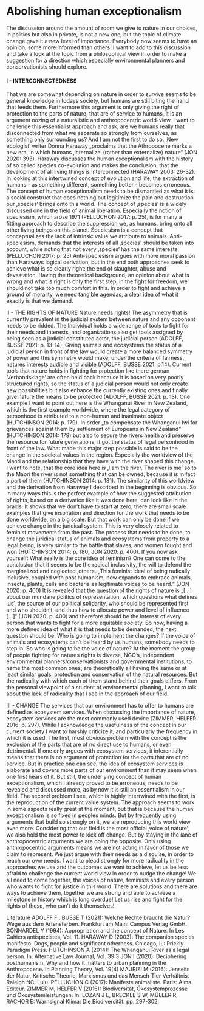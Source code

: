 # Abolishing human exceptionalism

The discussion around the amount of room we give to nature in our choices, in politics but also in private, is not a new one, but the topic of climate change gave it a new level of importance. Everybody now seems to have an opinion, some more informed than others. I want to add to this discussion and take a look at the topic from a philosophical view in order to make a suggestion for a direction which especially environmental planners and conservationists should explore.

#### I - INTERCONNECTEDNESS
That we are somewhat depending on nature in order to survive seems to be general knowledge in todays society, but humans are still biting the hand that feeds them. Furthermore this argument is only giving the right of protection to the parts of nature, that are of service to humans, it is an argument oozing of a naturalistic and anthropocentric world-view. 
I want to challenge this essentialist approach and ask, are we humans really that disconnected from what we separate so strongly from ourselves, as something only surrounding us? And I am not the first to do so. ‚New ecologist‘ writer Donna Haraway „proclaims that the Athropocene marks a new era, in which humans ‚internalize‘ (rather than externalize) nature“ (JON 2020: 393). Haraway discusses the human exceptionalism with the history of so called species co-evolution and makes the conclusion, that the development of all living things is interconnected (HARAWAY 2003: 26-32). In looking at this intertwined concept of evolution and life, the extraction of humans - as something different, something better - becomes erroneous. The concept of human exceptionalism needs to be dismantled as what it is: a social construct that does nothing but legitimize the pain and destruction our ‚species‘ brings onto this world. 
The concept of ‚species‘ is a widely discussed one in the field of animal liberation. Especially the notion of speciesism, which arose 1971 (PELLUCHON 2017: p. 25), is for many a fitting approach to describe the suppression we, as humans, bring onto all other living beings on this planet. Speciesism is a concept that conceptualizes the lack of intrinsic value we attribute to animals. Anti-speciesism, demands that the interests of all ‚species' should be taken into account, while noting that not every ‚species‘ has the same interests. (PELLUCHON 2017: p. 25) Anti-speciesism argues with more moral passion than Haraways logical derivation, but in the end both approaches seek to achieve what is so clearly right: the end of slaughter, abuse and devastation.
Having the theoretical background, an opinion about what is wrong and what is right is only the first step, in the fight for freedom, we should not take too much comfort in this. In order to fight and achieve a ground of morality, we need tangible agendas, a clear idea of what it exactly is that we demand.

II - THE RIGHTS OF NATURE
Nature needs rights! The asymmetry that is currently prevalent in the judicial system between nature and any opponent needs to be ridded. The Individual holds a wide range of tools to fight for their needs and interests, and organizations also get tools assigned by being seen as a judicial constituted actor, the judicial person (ADOLFF, BUSSE 2021: p. 13-14). Giving animals and ecosystems the status of a judicial person in front of the law would create a more balanced symmetry of power and this symmetry would make, under the criteria of fairness, natures interests audible and visible (ADOLFF, BUSSE 2021: p.14). Current tools that nature holds in fighting for protection like there german ‚Verbandsklage‘ are often held back because it is based on very poorly structured rights, so the status of a judicial person would not only create new possibilities but also enhance the currently existing ones and finally give nature the means to be protected (ADOLFF, BUSSE 2021: p. 13).
One example I want to point out here is the Whanganui River in New Zealand, which is the first example worldwide, where the legal category of personhood is attributed to a non-human and inanimate object (HUTCHINSON 2014: p. 179). In order „to compensate the Whanganui Iwi for grievances against them by settlement of Europeans in New Zealand“ (HUTCHINSON 2014: 179) but also to secure the rivers health and preserve the resource for future generations, it got the status of legal personhood in front of the law. What made this major step possible is said to be the change in the societal values in the region. Especially the worldview of the Maori and the relationship that they have with the river shaped this change. I want to note, that the core idea here is ‚I am the river. The river is me’ so to the Maori the river is not something that can be owned, because it is in fact a part of them (HUTCHINSON 2014: p. 181). The similarity of this worldview and the derivation from Haraway I described in the beginning is obvious. So in many ways this is the perfect example of how the suggested attribution of rights, based on a derivation like it was done here, can look like in the praxis. It shows that we don’t have to start at zero, there are small scale examples that give inspiration and direction for the work that needs to be done worldwide, on a big scale.
But that work can only be done if we achieve change in the juridical system. This is very closely related to feminist movements from the past. The process that needs to be done, to change the juridical status of animals and ecosystems from property to a legal being, is very similar to the battle that slaves, and women fought and won (HUTCHINSON 2014: p. 180; JON 2020: p. 400). If you now ask yourself: What really is the core idea of feminism? One can come to the conclusion that it seems to be the radical inclusivity, the will to defend the marginalized and neglected ‚others‘. „This feminist ideal of being radically inclusive, coupled with post humanism, now expands to embrace animals, insects, plants, cells and bacteria as legitimate voices to be heard.“ (JON 2020: p. 400) It is revealed that the question of the rights of nature is „[…] about our mundane politics of representation, which questions what defines ‚us‘, the source of our political solidarity, who should be represented first and who shouldn’t, and thus how to allocate power and level of influence […]“ (JON 2020: p. 400) and therefore should be the interest of every person that wants to fight for a more equitable society. 
So now, having a more defined idea of what it is that needs to be demanded, the next question should be: Who is going to implement the changes? If the voice of animals and ecosystems can’t be heard by us humans, somebody needs to step in. So who is going to be the voice of nature? 
At the moment the group of people fighting for natures rights is diverse, NGO’s, independent environmental planners/conservationists and governmental institutions, to name the most common ones, are theoretically all having the same or at least similar goals: protection and conservation of the natural resources. But the radicality with which each of them stand behind their goals differs. From the personal viewpoint of a student of environmental planning, I want to talk about the lack of radicality that I see in the approach of our field.

III - CHANGE
The services that our environment has to offer to humans are defined as ecosystem services. When discussing the importance of nature, ecosystem services are the most commonly used device (ZIMMER, HELFER 2016: p. 297). While I acknowledge the usefulness of the concept in our current society I want to harshly criticize it, and particularly the frequency in which it is used. The first, most obvious problem with the concept is the exclusion of the parts that are of no direct use to humans, or even detrimental. If one only argues with ecosystem services, it inferentially means that there is no argument of protection for the parts that are of no service. But in practice one can see, the idea of ecosystem services is elaborate and covers more parts of our environment than it may seem when one first hears of it. But still, the underlying concept of human exceptionalism, which I already proved to be erroneous, needs to be revealed and discussed more, as by now it is still an essentialism in our field. 
The second problem I see, which is highly intertwined with the first, is the reproduction of the current value system. The approach seems to work in some aspects really great at the moment, but that is because the human exceptionalism is so fixed in peoples minds. But by frequently using arguments that build so strongly on it, we are reproducing this world view even more. Considering that our field is the most official ‚voice of nature‘, we also hold the most power to kick off change. But by staying in the lane of anthropocentric arguments we are doing the opposite. Only using anthropocentric arguments means we are not acting in favor of those we claim to represent. We just argue with their needs as a disguise, in order to reach our own needs. I want to plead strongly for more radicality in the approaches we use and the outcomes we want to achieve, let us be less afraid to challenge the current world view in order to nudge the change!
We all need to come together, the voices of nature, feminists and every person who wants to fight for justice in this world. There are solutions and there are ways to achieve them, together we are strong and able to achieve a milestone in history which is long overdue! Let us rise and fight for the rights of those, who can’t do it themselves!









Literature
ADOLFF F , BUSSE T (2021): Welche Rechte braucht die Natur? Wege aus dem Artensterben. Frankfurt am Main: Campus Verlag GmbH.
BONNARDEL Y (1994): Appropriation and the concept of Nature. In Les Cahiers antispécistes, Vol. 11. 
HARAWAY D (2003): The companion species manifesto: Dogs, people and significant otherness. Chicago, IL: Prickly Paradigm Press.
HUTCHINSON A (2014): The Whanganui River as a legal person. In: Alternative Law Journal, Vol. 39:3
JON I (2020): Deciphering posthumanism: Why and how it matters to urban planning in the Anthropocene. In Planning Theory, Vol. 19(4)
MAURIZI M (2016): Jenseits der Natur, Kritische Theorie, Marxismus und das Mensch-Tier Verhältnis. Raleigh NC: Lulu.
PELLUCHON C (2017): Manifeste animaliste. Paris: Alma Editeur.
ZIMMER M, HELFER V (2016): Biodiversität, Ökosystemprozesse und Ökosystemleistungen. In: LOZAN J L, BRECKLE S W, MÜLLER R, RACHOR E: Warnsignal Klima: Die Biodiversität. pp. 297-302.
